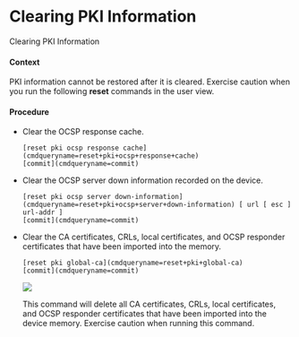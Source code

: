 Clearing PKI Information
========================

Clearing PKI Information

#### Context

PKI information cannot be restored after it is cleared. Exercise caution when you run the following **reset** commands in the user view.


#### Procedure

* Clear the OCSP response cache.
  
  
  ```
  [reset pki ocsp response cache](cmdqueryname=reset+pki+ocsp+response+cache)
  [commit](cmdqueryname=commit)
  ```
* Clear the OCSP server down information recorded on the device.
  
  
  ```
  [reset pki ocsp server down-information](cmdqueryname=reset+pki+ocsp+server+down-information) [ url [ esc ] url-addr ]
  [commit](cmdqueryname=commit)
  ```
* Clear the CA certificates, CRLs, local certificates, and OCSP responder certificates that have been imported into the memory.
  
  
  ```
  [reset pki global-ca](cmdqueryname=reset+pki+global-ca)
  [commit](cmdqueryname=commit)
  ```
  ![](public_sys-resources/note_3.0-en-us.png) 
  
  This command will delete all CA certificates, CRLs, local certificates, and OCSP responder certificates that have been imported into the device memory. Exercise caution when running this command.